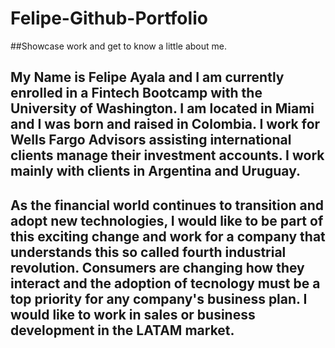 # Felipe-Github-Portfolio
##Showcase work and get to know a little about me.

My Name is Felipe Ayala and I am currently enrolled in a Fintech Bootcamp with the University of Washington. I am located in Miami and I was born and raised in Colombia. I work for Wells Fargo Advisors assisting international clients manage their investment accounts. I work mainly with clients in Argentina and Uruguay.
---
As the financial world continues to transition and adopt new technologies, I would like to be part of this exciting change and work for a company that understands this so called fourth industrial revolution. Consumers are changing how they interact and the adoption of tecnology must be a top priority for any company's business plan. I would like to work in sales or business development in the LATAM market. 
---






